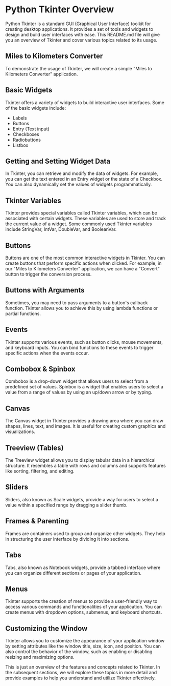 # Python Tkinter Overview

Python Tkinter is a standard GUI (Graphical User Interface) toolkit for creating desktop applications. It provides a set of tools and widgets to design and build user interfaces with ease. This README.md file will give you an overview of Tkinter and cover various topics related to its usage.

## Miles to Kilometers Converter

To demonstrate the usage of Tkinter, we will create a simple "Miles to Kilometers Converter" application.

## Basic Widgets

Tkinter offers a variety of widgets to build interactive user interfaces. Some of the basic widgets include:
- Labels
- Buttons
- Entry (Text input)
- Checkboxes
- Radiobuttons
- Listbox

## Getting and Setting Widget Data

In Tkinter, you can retrieve and modify the data of widgets. For example, you can get the text entered in an Entry widget or the state of a Checkbox. You can also dynamically set the values of widgets programmatically.

## Tkinter Variables

Tkinter provides special variables called Tkinter variables, which can be associated with certain widgets. These variables are used to store and track the current value of a widget. Some commonly used Tkinter variables include StringVar, IntVar, DoubleVar, and BooleanVar.

## Buttons

Buttons are one of the most common interactive widgets in Tkinter. You can create buttons that perform specific actions when clicked. For example, in our "Miles to Kilometers Converter" application, we can have a "Convert" button to trigger the conversion process.

## Buttons with Arguments

Sometimes, you may need to pass arguments to a button's callback function. Tkinter allows you to achieve this by using lambda functions or partial functions.

## Events

Tkinter supports various events, such as button clicks, mouse movements, and keyboard inputs. You can bind functions to these events to trigger specific actions when the events occur.

## Combobox & Spinbox

Combobox is a drop-down widget that allows users to select from a predefined set of values. Spinbox is a widget that enables users to select a value from a range of values by using an up/down arrow or by typing.

## Canvas

The Canvas widget in Tkinter provides a drawing area where you can draw shapes, lines, text, and images. It is useful for creating custom graphics and visualizations.

## Treeview (Tables)

The Treeview widget allows you to display tabular data in a hierarchical structure. It resembles a table with rows and columns and supports features like sorting, filtering, and editing.

## Sliders

Sliders, also known as Scale widgets, provide a way for users to select a value within a specified range by dragging a slider thumb.

## Frames & Parenting

Frames are containers used to group and organize other widgets. They help in structuring the user interface by dividing it into sections.

## Tabs

Tabs, also known as Notebook widgets, provide a tabbed interface where you can organize different sections or pages of your application.

## Menus

Tkinter supports the creation of menus to provide a user-friendly way to access various commands and functionalities of your application. You can create menus with dropdown options, submenus, and keyboard shortcuts.

## Customizing the Window

Tkinter allows you to customize the appearance of your application window by setting attributes like the window title, size, icon, and position. You can also control the behavior of the window, such as enabling or disabling resizing and maximizing options.

This is just an overview of the features and concepts related to Tkinter. In the subsequent sections, we will explore these topics in more detail and provide examples to help you understand and utilize Tkinter effectively.
